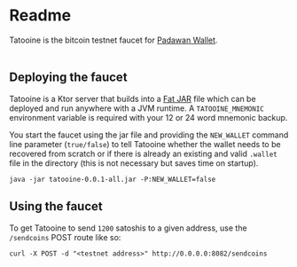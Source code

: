 # Readme

Tatooine is the bitcoin testnet faucet for [Padawan Wallet](https://github.com/thunderbiscuit/padawan-wallet).  
<br/>

## Deploying the faucet
Tatooine is a Ktor server that builds into a [Fat JAR](https://ktor.io/docs/fatjar.html) file which can be deployed and run anywhere with a JVM runtime. A `TATOOINE_MNEMONIC` environment variable is required with your 12 or 24 word mnemonic backup.

You start the faucet using the jar file and providing the `NEW_WALLET` command line parameter (`true/false`) to tell Tatooine whether the wallet needs to be recovered from scratch or if there is already an existing and valid `.wallet` file in the directory (this is not necessary but saves time on startup).
```shell
java -jar tatooine-0.0.1-all.jar -P:NEW_WALLET=false
```

## Using the faucet
To get Tatooine to send `1200` satoshis to a given address, use the `/sendcoins` POST route like so:
```shell
curl -X POST -d "<testnet address>" http://0.0.0.0:8082/sendcoins
```
